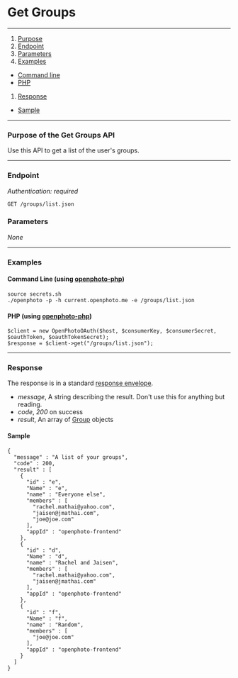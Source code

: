 Get Groups
=======================


----------------------------------------

1. [Purpose][purpose]
1. [Endpoint][endpoint]
1. [Parameters][parameters]
1. [Examples][examples]
  * [Command line][example-cli]
  * [PHP][example-php]
1. [Response][response]
  * [Sample][sample]

----------------------------------------

<a name="purpose"></a>
### Purpose of the Get Groups API

Use this API to get a list of the user's groups.

----------------------------------------

<a name="endpoint"></a>
### Endpoint

_Authentication: required_

    GET /groups/list.json

<a name="parameters"></a>
### Parameters

_None_

----------------------------------------

<a name="examples"></a>
### Examples

<a name="example-cli"></a>
#### Command Line (using [openphoto-php][openphoto-php])

    source secrets.sh
    ./openphoto -p -h current.openphoto.me -e /groups/list.json

<a name="example-php"></a>
#### PHP (using [openphoto-php][openphoto-php])

    $client = new OpenPhotoOAuth($host, $consumerKey, $consumerSecret, $oauthToken, $oauthTokenSecret);
    $response = $client->get("/groups/list.json");

----------------------------------------

<a name="response"></a>
### Response

The response is in a standard [response envelope](http://theopenphotoproject.org/documentation/api/Envelope).

* _message_, A string describing the result. Don't use this for anything but reading.
* _code_, _200_ on success
* _result_, An array of [Group][Group] objects

<a name="sample"></a>
#### Sample

    {
      "message" : "A list of your groups",
      "code" : 200,
      "result" : [
        {
          "id" : "e",
          "Name" : "e",
          "name" : "Everyone else",
          "members" : [
            "rachel.mathai@yahoo.com",
            "jaisen@jmathai.com",
            "joe@joe.com"
          ],
          "appId" : "openphoto-frontend"
        },
        {
          "id" : "d",
          "Name" : "d",
          "name" : "Rachel and Jaisen",
          "members" : [
            "rachel.mathai@yahoo.com",
            "jaisen@jmathai.com"
          ],
          "appId" : "openphoto-frontend"
        },
        {
          "id" : "f",
          "Name" : "f",
          "name" : "Random",
          "members" : [
            "joe@joe.com"
          ],
          "appId" : "openphoto-frontend"
        }
      ]
    }


[Group]: ../schemas/Group.markdown
[purpose]: #purpose
[endpoint]: #endpoint
[parameters]: #parameters
[examples]: #examples
[example-cli]: #example-cli
[example-php]: #example-php
[response]: #response
[sample]: #sample
[openphoto-php]: https://github.com/openphoto/openphoto-php
